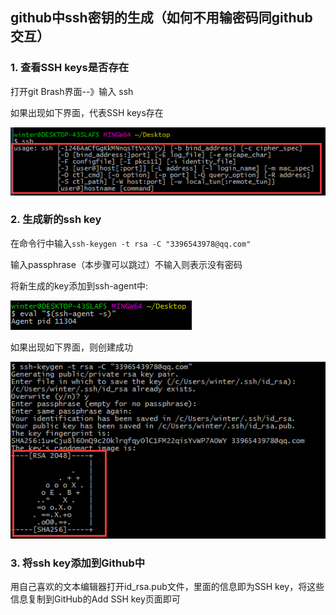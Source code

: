 ## github中ssh密钥的生成（如何不用输密码同github交互）

### 1. 查看SSH keys是否存在

打开git Brash界面--》输入 ssh

如果出现如下界面，代表SSH keys存在

![](assets/002/010-e55e0343.png)

### 2. 生成新的ssh key

在命令行中输入`ssh-keygen -t rsa -C "3396543978@qq.com"`

输入passphrase（本步骤可以跳过）不输入则表示没有密码

将新生成的key添加到ssh-agent中:

![](assets/002/010-b7565b9a.png)

如果出现如下界面，则创建成功

![](assets/002/010-81e4590a.png)

### 3. 将ssh key添加到Github中

用自己喜欢的文本编辑器打开id_rsa.pub文件，里面的信息即为SSH key，将这些信息复制到GitHub的Add SSH key页面即可
